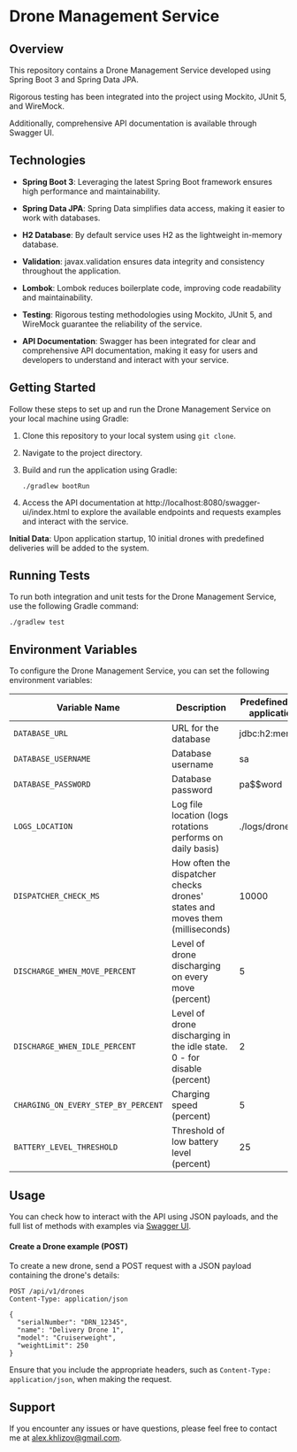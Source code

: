 # Drone Management Service

## Overview

This repository contains a Drone Management Service developed using Spring Boot 3 and Spring Data JPA. 

Rigorous testing has been integrated into the project using Mockito, JUnit 5, and WireMock. 

Additionally, comprehensive API documentation is available through Swagger UI.

## Technologies

- **Spring Boot 3**: Leveraging the latest Spring Boot framework ensures high performance and maintainability.

- **Spring Data JPA**: Spring Data simplifies data access, making it easier to work with databases.

- **H2 Database**: By default service uses H2 as the lightweight in-memory database.

- **Validation**: javax.validation ensures data integrity and consistency throughout the application.

- **Lombok**: Lombok reduces boilerplate code, improving code readability and maintainability.

- **Testing**: Rigorous testing methodologies using Mockito, JUnit 5, and WireMock guarantee the reliability of the service.

- **API Documentation**: Swagger has been integrated for clear and comprehensive API documentation, making it easy for users and developers to understand and interact with your service.

## Getting Started

Follow these steps to set up and run the Drone Management Service on your local machine using Gradle:

1. Clone this repository to your local system using `git clone`.

2. Navigate to the project directory.

3. Build and run the application using Gradle:

   ```shell
   ./gradlew bootRun
   ```

4. Access the API documentation at http://localhost:8080/swagger-ui/index.html to explore the available endpoints and requests examples and interact with the service.

**Initial Data**: Upon application startup, 10 initial drones with predefined deliveries will be added to the system.

## Running Tests

To run both integration and unit tests for the Drone Management Service, use the following Gradle command:

```shell
./gradlew test
```

## Environment Variables

To configure the Drone Management Service, you can set the following environment variables:

| Variable Name                       | Description                                                                  | Predefined value in application.yml |
|-------------------------------------|------------------------------------------------------------------------------|-------------------------------------|
| `DATABASE_URL`                      | URL for the database                                                         | jdbc:h2:mem:drones                  |
| `DATABASE_USERNAME`                 | Database username                                                            | sa                                  |
| `DATABASE_PASSWORD`                 | Database password                                                            | pa$$word                            |
| `LOGS_LOCATION`                     | Log file location (logs rotations performs on daily basis)                   | ./logs/drones.log                   |
| `DISPATCHER_CHECK_MS`               | How often the dispatcher checks drones' states and moves them (milliseconds) | 10000                               |
| `DISCHARGE_WHEN_MOVE_PERCENT`       | Level of drone discharging on every move (percent)                           | 5                                   |
| `DISCHARGE_WHEN_IDLE_PERCENT`       | Level of drone discharging in the idle state. 0 - for disable (percent)      | 2                                   |
| `CHARGING_ON_EVERY_STEP_BY_PERCENT` | Charging speed (percent)                                                     | 5                                   |
| `BATTERY_LEVEL_THRESHOLD`           | Threshold of low battery level (percent)                                     | 25                                  |

## Usage

You can check how to interact with the API using JSON payloads, and the full list of methods with examples via [Swagger UI](http://localhost:8080/swagger-ui/index.html).

#### Create a Drone example (POST)

To create a new drone, send a POST request with a JSON payload containing the drone's details:

```http
POST /api/v1/drones
Content-Type: application/json

{
  "serialNumber": "DRN_12345",
  "name": "Delivery Drone 1",
  "model": "Cruiserweight",
  "weightLimit": 250
}
```
Ensure that you include the appropriate headers, such as `Content-Type: application/json`, when making the request.

## Support

If you encounter any issues or have questions, please feel free to contact me at [alex.khlizov@gmail.com](mailto:alex.khlizov@gmail.com).